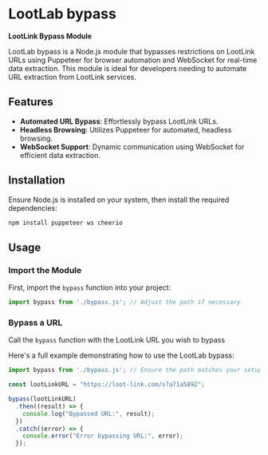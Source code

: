 
# LootLab bypass

**LootLink Bypass Module**

LootLab bypass is a Node.js module that bypasses restrictions on LootLink URLs using Puppeteer for browser automation and WebSocket for real-time data extraction. This module is ideal for developers needing to automate URL extraction from LootLink services.

## Features

- **Automated URL Bypass**: Effortlessly bypass LootLink URLs.
- **Headless Browsing**: Utilizes Puppeteer for automated, headless browsing.
- **WebSocket Support**: Dynamic communication using WebSocket for efficient data extraction.

## Installation

Ensure Node.js is installed on your system, then install the required dependencies:

```bash
npm install puppeteer ws cheerio
```

## Usage

### Import the Module

First, import the `bypass` function into your project:

```javascript
import bypass from './bypass.js'; // Adjust the path if necessary
```

### Bypass a URL

Call the `bypass` function with the LootLink URL you wish to bypass

Here's a full example demonstrating how to use the LootLab bypass:

```javascript
import bypass from './bypass.js'; // Ensure the path matches your setup

const lootLinkURL = "https://loot-link.com/s?a71a5892";

bypass(lootLinkURL)
  .then((result) => {
    console.log("Bypassed URL:", result);
  })
  .catch((error) => {
    console.error("Error bypassing URL:", error);
  });
```


